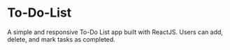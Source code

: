 # To-Do-List
A simple and responsive To-Do List app built with ReactJS. Users can add, delete, and mark tasks as completed.
